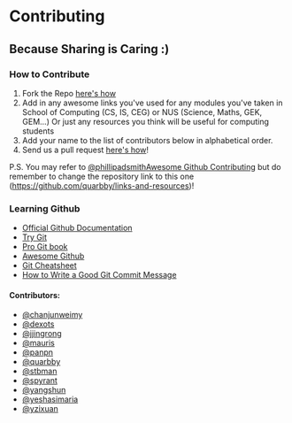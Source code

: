 # Contributing
## Because Sharing is Caring :) 

### How to Contribute
1. Fork the Repo [here's how](https://help.github.com/articles/fork-a-repo/)
2. Add in any awesome links you've used for any modules you've taken in School of Computing (CS, IS, CEG) or NUS (Science, Maths, GEK, GEM...)
Or just any resources you think will be useful for computing students
3. Add your name to the list of contributors below in alphabetical order.
4. Send us a pull request [here's how](https://help.github.com/articles/using-pull-requests/)!

P.S. You may refer to [@phillipadsmith](https://github.com/phillipadsmith)[Awesome Github Contributing](https://github.com/phillipadsmith/awesome-github/blob/master/CONTRIBUTING.md) but do remember to change the repository link to this one (https://github.com/quarbby/links-and-resources)!

### Learning Github
* [Official Github Documentation](https://help.github.com/articles/good-resources-for-learning-git-and-github/)
* [Try Git](https://try.github.io/levels/1/challenges/1)
* [Pro Git book](https://git-scm.com/book/en/v2)
* [Awesome Github](https://github.com/phillipadsmith/awesome-github)
* [Git Cheatsheet](https://training.github.com/kit/downloads/github-git-cheat-sheet.pdf)
* [How to Write a Good Git Commit Message](http://chris.beams.io/posts/git-commit/)

#### Contributors:
* [@chanjunweimy](https://github.com/chanjunweimy)
* [@dexots](https://github.com/dexots)
* [@jjingrong](https://github.com/jjingrong)
* [@mauris](https://github/com/mauris)
* [@panpn](https://github.com/panpn)
* [@quarbby](https://github.com/quarbby)
* [@stbman](https://github.com/stbman)
* [@spyrant](https://github.com/spyrant)
* [@yangshun](https://github.com/yangshun)
* [@yeshasimaria](https://github.com/yeshasimaria)
* [@yzixuan](https://github.com/yzixuan)
